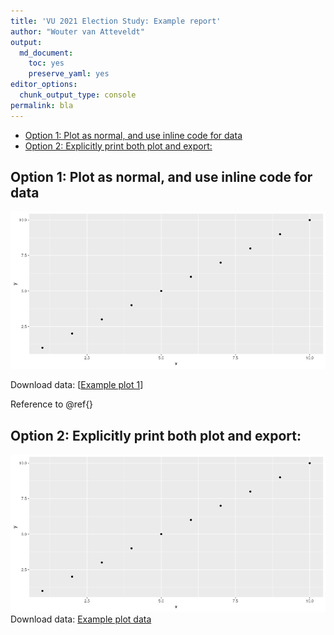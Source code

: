 ```yaml
---
title: 'VU 2021 Election Study: Example report'
author: "Wouter van Atteveldt"
output: 
  md_document:
    toc: yes
    preserve_yaml: yes
editor_options: 
  chunk_output_type: console
permalink: bla
---
```


-   [Option 1: Plot as normal, and use inline code for
    data](#option-1-plot-as-normal-and-use-inline-code-for-data)
-   [Option 2: Explicitly print both plot and
    export:](#option-2-explicitly-print-both-plot-and-export)

Option 1: Plot as normal, and use inline code for data
------------------------------------------------------

![](example-plot-1-1.png)

Download data: \[[Example plot 1](Example_plot_1.csv)\]

Reference to @ref{}

Option 2: Explicitly print both plot and export:
------------------------------------------------

![](example-plot-2-1.png)Download data: [Example plot
data](Example_plot_data.csv)
